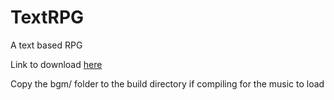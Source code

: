 # TextRPG
A text based RPG

Link to download [here](https://github.com/691262/TextRPG/releases/download/v1.0/TextRPG.zip)

Copy the bgm/ folder to the build directory if compiling for the music to load
